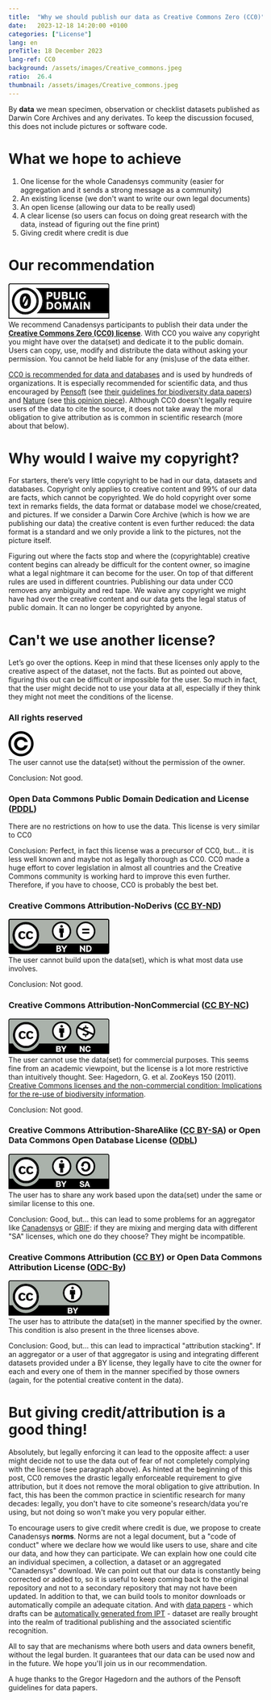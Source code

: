 ```yaml
---
title:  "Why we should publish our data as Creative Commons Zero (CC0)"
date:   2023-12-18 14:20:00 +0100
categories: ["License"]
lang: en
preTitle: 18 December 2023
lang-ref: CC0
background: /assets/images/Creative_commons.jpeg
ratio:  26.4
thumbnail: /assets/images/Creative_commons.jpeg
---
```


By **data** we mean specimen, observation or checklist datasets published as Darwin Core Archives and any derivates. To keep the discussion focused, this does not include pictures or software code.

# What we hope to achieve

1.  One license for the whole Canadensys community (easier for aggregation and it sends a strong message as a community)
2.  An existing license (we don't want to write our own legal documents)
3.  An open license (allowing our data to be really used)
4.  A clear license (so users can focus on doing great research with the data, instead of figuring out the fine print)
5.  Giving credit where credit is due

# Our recommendation

![cc-zero](/assets/images/cc-zero.png)  
We recommend Canadensys participants to publish their data under the **[Creative Commons Zero (CC0) license](https://creativecommons.org/publicdomain/zero/1.0/)**. With CC0 you waive any copyright you might have over the data(set) and dedicate it to the public domain. Users can copy, use, modify and distribute the data without asking your permission. You cannot be held liable for any (mis)use of the data either.

[CC0 is recommended for data and databases](https://wiki.creativecommons.org/wiki/CC0_use_for_data) and is used by hundreds of organizations. It is especially recommended for scientific data, and thus encouraged by [Pensoft](https://pensoft.net/) (see [their guidelines for biodiversity data papers](https://blog.pensoft.net/2011/06/01/data-publishing-policies-and-guidelines-for-biodiversity-data-published-by-pensoft/)) and [Nature](https://www.nature.com/) (see [this opinion piece](https://www.nature.com/articles/461171a)). Although CC0 doesn't legally require users of the data to cite the source, it does not take away the moral obligation to give attribution as is common in scientific research (more about that below).

# Why would I waive my copyright?

For starters, there’s very little copyright to be had in our data, datasets and databases. Copyright only applies to creative content and 99% of our data are facts, which cannot be copyrighted. We do hold copyright over some text in remarks fields, the data format or database model we chose/created, and pictures. If we consider a Darwin Core Archive (which is how we are publishing our data) the creative content is even further reduced: the data format is a standard and we only provide a link to the pictures, not the picture itself.

Figuring out where the facts stop and where the (copyrightable) creative content begins can already be difficult for the content owner, so imagine what a legal nightmare it can become for the user. On top of that different rules are used in different countries. Publishing our data under CC0 removes any ambiguity and red tape. We waive any copyright we might have had over the creative content and our data gets the legal status of public domain. It can no longer be copyrighted by anyone.

# Can't we use another license?

Let’s go over the options. Keep in mind that these licenses only apply to the creative aspect of the dataset, not the facts. But as pointed out above, figuring this out can be difficult or impossible for the user. So much in fact, that the user might decide not to use your data at all, especially if they think they might not meet the conditions of the license.

### All rights reserved

![copyright](/assets/images/Copyright.png)  
The user cannot use the data(set) without the permission of the owner.

Conclusion: Not good.

### Open Data Commons Public Domain Dedication and License ([PDDL](https://opendatacommons.org/licenses/pddl/summary/))

There are no restrictions on how to use the data. This license is very similar to CC0

Conclusion: Perfect, in fact this license was a precursor of CC0, but... it is less well known and maybe not as legally thorough as CC0. CC0 made a huge effort to cover legislation in almost all countries and the Creative Commons community is working hard to improve this even further. Therefore, if you have to choose, CC0 is probably the best bet.

### Creative Commons Attribution-NoDerivs ([CC BY-ND](https://creativecommons.org/licenses/by-nd/4.0/))

[![by-nd](/assets/images/CC_BY-ND.png)](https://creativecommons.org/licenses/by-nd/4.0/)  
The user cannot build upon the data(set), which is what most data use involves.

Conclusion: Not good.

### Creative Commons Attribution-NonCommercial ([CC BY-NC](https://creativecommons.org/licenses/by-nc/4.0/))

[![by-nc](/assets/images/Cc_by-nc_icon.png)](https://creativecommons.org/licenses/by-nc/4.0/)  
The user cannot use the data(set) for commercial purposes. This seems fine from an academic viewpoint, but the license is a lot more restrictive than intuitively thought. See: Hagedorn, G. et al. ZooKeys 150 (2011). [Creative Commons licenses and the non-commercial condition: Implications for the re-use of biodiversity information](https://doi.org/10.3897/zookeys.150.2189).

Conclusion: Not good.

### Creative Commons Attribution-ShareAlike ([CC BY-SA](https://creativecommons.org/licenses/by-sa/4.0/)) or Open Data Commons Open Database License ([ODbL](https://opendatacommons.org/licenses/odbl/summary/))

[![by-sa](/assets/images/cc-by-sa.png)](https://creativecommons.org/licenses/by-sa/4.0/)  
The user has to share any work based upon the data(set) under the same or similar license to this one.

Conclusion: Good, but... this can lead to some problems for an aggregator like [Canadensys](https://www.canadensys.net/) or [GBIF](https://www.gbif.org/): if they are mixing and merging data with different "SA" licenses, which one do they choose? They might be incompatible.

### Creative Commons Attribution ([CC BY](https://creativecommons.org/licenses/by/4.0/)) or Open Data Commons Attribution License ([ODC-By](https://opendatacommons.org/licenses/by/summary/))

[![by](/assets/images/cc-by.png)](https://creativecommons.org/licenses/by/4.0/)  
The user has to attribute the data(set) in the manner specified by the owner. This condition is also present in the three licenses above.

Conclusion: Good, but... this can lead to impractical "attribution stacking". If an aggregator or a user of that aggregator is using and integrating different datasets provided under a BY license, they legally have to cite the owner for each and every one of them in the manner specified by those owners (again, for the potential creative content in the data).

# But giving credit/attribution is a good thing!

Absolutely, but legally enforcing it can lead to the opposite affect: a user might decide not to use the data out of fear of not completely complying with the license (see paragraph above). As hinted at the beginning of this post, CC0 removes the drastic legally enforceable requirement to give attribution, but it does not remove the moral obligation to give attribution. In fact, this has been the common practice in scientific research for many decades: legally, you don't have to cite someone's research/data you're using, but not doing so won't make you very popular either.

To encourage users to give credit where credit is due, we propose to create Canadensys **norms**. Norms are not a legal document, but a "code of conduct" where we declare how we would like users to use, share and cite our data, and how they can participate. We can explain how one could cite an individual specimen, a collection, a dataset or an aggregated "Canadensys" download. We can point out that our data is constantly being corrected or added to, so it is useful to keep coming back to the original repository and not to a secondary repository that may not have been updated. In addition to that, we can build tools to monitor downloads or automatically compile an adequate citation. And with [data papers](http://dx.doi.org/10.1186/1471-2105-12-S15-S2) - which drafts can be [automatically generated from IPT](https://www.gbif.org/data-papers) - dataset are really brought into the realm of traditional publishing and the associated scientific recognition.

All to say that are mechanisms where both users and data owners benefit, without the legal burden. It guarantees that our data can be used now and in the future. We hope you'll join us in our recommendation.

A huge thanks to the Gregor Hagedorn and the authors of the Pensoft guidelines for data papers.